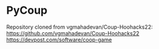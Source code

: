 # PyCoup

Repository cloned from vgmahadevan/Coup-Hoohacks22:  
https://github.com/vgmahadevan/Coup-Hoohacks22  
https://devpost.com/software/coop-game  
